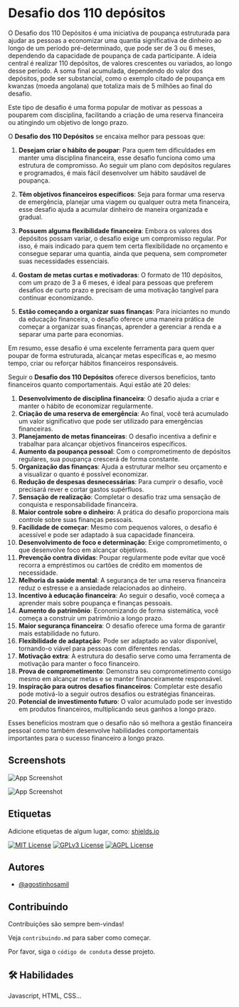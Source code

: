 
# Desafio dos 110 depósitos

O Desafio dos 110 Depósitos é uma iniciativa de poupança estruturada para ajudar as pessoas a economizar uma quantia significativa de dinheiro ao longo de um período pré-determinado, que pode ser de 3 ou 6 meses, dependendo da capacidade de poupança de cada participante. A ideia central é realizar 110 depósitos, de valores crescentes ou variados, ao longo desse período. A soma final acumulada, dependendo do valor dos depósitos, pode ser substancial, como o exemplo citado de poupança em kwanzas (moeda angolana) que totaliza mais de 5 milhões ao final do desafio.

Este tipo de desafio é uma forma popular de motivar as pessoas a pouparem com disciplina, facilitando a criação de uma reserva financeira ou atingindo um objetivo de longo prazo.

O **Desafio dos 110 Depósitos** se encaixa melhor para pessoas que:

1. **Desejam criar o hábito de poupar**: Para quem tem dificuldades em manter uma disciplina financeira, esse desafio funciona como uma estrutura de compromisso. Ao seguir um plano com depósitos regulares e programados, é mais fácil desenvolver um hábito saudável de poupança.

2. **Têm objetivos financeiros específicos**: Seja para formar uma reserva de emergência, planejar uma viagem ou qualquer outra meta financeira, esse desafio ajuda a acumular dinheiro de maneira organizada e gradual.

3. **Possuem alguma flexibilidade financeira**: Embora os valores dos depósitos possam variar, o desafio exige um compromisso regular. Por isso, é mais indicado para quem tem certa flexibilidade no orçamento e consegue separar uma quantia, ainda que pequena, sem comprometer suas necessidades essenciais.

4. **Gostam de metas curtas e motivadoras**: O formato de 110 depósitos, com um prazo de 3 a 6 meses, é ideal para pessoas que preferem desafios de curto prazo e precisam de uma motivação tangível para continuar economizando.

5. **Estão começando a organizar suas finanças**: Para iniciantes no mundo da educação financeira, o desafio oferece uma maneira prática de começar a organizar suas finanças, aprender a gerenciar a renda e a separar uma parte para economias.

Em resumo, esse desafio é uma excelente ferramenta para quem quer poupar de forma estruturada, alcançar metas específicas e, ao mesmo tempo, criar ou reforçar hábitos financeiros responsáveis.

Seguir o **Desafio dos 110 Depósitos** oferece diversos benefícios, tanto financeiros quanto comportamentais. Aqui estão até 20 deles:

1. **Desenvolvimento de disciplina financeira**: O desafio ajuda a criar e manter o hábito de economizar regularmente.
2. **Criação de uma reserva de emergência**: Ao final, você terá acumulado um valor significativo que pode ser utilizado para emergências financeiras.
3. **Planejamento de metas financeiras**: O desafio incentiva a definir e trabalhar para alcançar objetivos financeiros específicos.
4. **Aumento da poupança pessoal**: Com o comprometimento de depósitos regulares, sua poupança crescerá de forma constante.
5. **Organização das finanças**: Ajuda a estruturar melhor seu orçamento e a visualizar o quanto é possível economizar.
6. **Redução de despesas desnecessárias**: Para cumprir o desafio, você precisará rever e cortar gastos supérfluos.
7. **Sensação de realização**: Completar o desafio traz uma sensação de conquista e responsabilidade financeira.
8. **Maior controle sobre o dinheiro**: A prática do desafio proporciona mais controle sobre suas finanças pessoais.
9. **Facilidade de começar**: Mesmo com pequenos valores, o desafio é acessível e pode ser adaptado à sua capacidade financeira.
10. **Desenvolvimento de foco e determinação**: Exige comprometimento, o que desenvolve foco em alcançar objetivos.
11. **Prevenção contra dívidas**: Poupar regularmente pode evitar que você recorra a empréstimos ou cartões de crédito em momentos de necessidade.
12. **Melhoria da saúde mental**: A segurança de ter uma reserva financeira reduz o estresse e a ansiedade relacionados ao dinheiro.
13. **Incentivo à educação financeira**: Ao seguir o desafio, você começa a aprender mais sobre poupança e finanças pessoais.
14. **Aumento do patrimônio**: Economizando de forma sistemática, você começa a construir um patrimônio a longo prazo.
15. **Maior segurança financeira**: O desafio oferece uma forma de garantir mais estabilidade no futuro.
16. **Flexibilidade de adaptação**: Pode ser adaptado ao valor disponível, tornando-o viável para pessoas com diferentes rendas.
17. **Motivação extra**: A estrutura do desafio serve como uma ferramenta de motivação para manter o foco financeiro.
18. **Prova de comprometimento**: Demonstra seu comprometimento consigo mesmo em alcançar metas e se manter financeiramente responsável.
19. **Inspiração para outros desafios financeiros**: Completar este desafio pode motivá-lo a seguir outros desafios ou estratégias financeiras.
20. **Potencial de investimento futuro**: O valor acumulado pode ser investido em produtos financeiros, multiplicando seus ganhos a longo prazo.

Esses benefícios mostram que o desafio não só melhora a gestão financeira pessoal como também desenvolve habilidades comportamentais importantes para o sucesso financeiro a longo prazo.


## Screenshots

![App Screenshot](https://desafio-110-depositos.github.io/assets/images/screenshot.png)

![App Screenshot](https://desafio-110-depositos.github.io/assets/images/screenshot-00.png)


## Etiquetas

Adicione etiquetas de algum lugar, como: [shields.io](https://shields.io/)

[![MIT License](https://img.shields.io/badge/License-MIT-green.svg)](https://choosealicense.com/licenses/mit/)
[![GPLv3 License](https://img.shields.io/badge/License-GPL%20v3-yellow.svg)](https://opensource.org/licenses/)
[![AGPL License](https://img.shields.io/badge/license-AGPL-blue.svg)](http://www.gnu.org/licenses/agpl-3.0)


## Autores

- [@agostinhosamil](https://www.github.com/agostinhosamil)


## Contribuindo

Contribuições são sempre bem-vindas!

Veja `contribuindo.md` para saber como começar.

Por favor, siga o `código de conduta` desse projeto.


## 🛠 Habilidades
Javascript, HTML, CSS...

